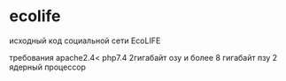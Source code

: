 # ecolife
исходный код социальной сети EcoLIFE

требования 
apache2.4< 
php7.4
2гигабайт озу и более 
8 гигабайт пзу
2 ядерный процессор
